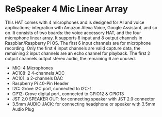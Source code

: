 <!--
---
name: ReSpeaker 4 Mic Linear Array
class: board
type: audio
formfactor: HAT
manufacturer: seeed
description: 4 mic linear array for Raspberry Pi to build AI and voice applications
url: http://wiki.seeedstudio.com/ReSpeaker_4-Mic_Linear_Array_Kit_for_Raspberry_Pi/
buy: https://www.seeedstudio.com/ReSpeaker-4-Mic-Linear-Array-Kit-for-Raspberry-Pi-p-3066.html
image: 'respeaker-4-mic-linear-array.png'
pincount: 40
eeprom: no
power:
  '2':
  '4':
  '17':
ground:
  '6':
  '9':
  '14':
  '20':
  '25':
  '30':
  '34':
  '39':
pin:
  '3':
    mode: i2c
  '5':
    mode: i2c
  '12':
    mode: i2s
  '19':
    mode: i2s
  '35':
     mode: i2s
  '38':
     mode: i2s
  '40':
     mode: i2s
  '32':
    name: GP12 pin 4
  '33':
    name: GP12 pin 3
-->
# ReSpeaker 4 Mic Linear Array

This HAT comes with 4 microphones and is designed for AI and voice applications; integration with Amazon Alexa Voice, Google Assistant, and so on. It consists of two boards: the voice accessory HAT, and the four microphone linear array. It supports 8 input and 8 output channels in Raspbian/Raspberry Pi OS. The first 6 input channels are for microphone recording. Only the first 4 input channels are valid capture data, the remaining 2 input channels are an echo channel for playback. The first 2 output channels output stereo audio, the remaining 6 are unused.

* MIC: 4 Microphones
* AC108: 2 4-channels ADC
* AC101: a 2-channels DAC
* Raspberry Pi 40-Pin Header
* I2C: Grove I2C port, connected to I2C-1
* GP12: Grove digital port, connected to GPIO12 & GPIO13
* JST 2.0 SPEAKER OUT: for connecting speaker with JST 2.0 connector
* 3.5mm AUDIO JACK: for connecting headphone or speaker with 3.5mm Audio Plug